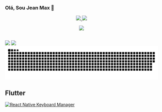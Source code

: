 ### Olá, Sou Jean Max 👋

<div align="center">
  <a href="https://github.com/JMaxGuezzo">
  <img height="150em" src="https://github-readme-stats.vercel.app/api?username=JMaxGuezzo&show_icons=true&theme=dracula&include_all_commits=true&count_private=true"/>
  <img height="150em" src="https://github-readme-stats.vercel.app/api/top-langs/?username=JMaxGuezzo&layout=compact&langs_count=7&theme=dracula"/>
</div>

<p align="center">
  <a href="https://skillicons.dev">
     <img src="https://skillicons.dev/icons?i=html,css,js,sass,vue,pinia,vuetify,vite,tailwind,laravel,nginx,postman,git,github,mysql,sqlite,redis,firebase,aws,cloudflare,flutter,docker,figma,vscode,wordpress" />
  </a>
</p>

##

<div> 
  <a href = "mailto:jean.max.guezzo@gmail.com"><img src="https://img.shields.io/badge/-Gmail-%23333?style=for-the-badge&logo=gmail&logoColor=white" target="_blank"></a>
  <a href="https://www.linkedin.com/in/jean-guezzo-1b1395a6/" target="_blank"><img src="https://img.shields.io/badge/-LinkedIn-%230077B5?style=for-the-badge&logo=linkedin&logoColor=white" target="_blank"></a> 
 
  <!-- ![Snake animation](https://github.com/JMaxGuezzo/JMaxGuezzo/blob/output/github-contribution-grid-snake.svg) -->

  <picture>
  <source media="(prefers-color-scheme: dark)" srcset="https://raw.githubusercontent.com/JMaxGuezzo/JMaxGuezzo/output/github-contribution-grid-snake-dark.svg">
  <source media="(prefers-color-scheme: light)" srcset="https://raw.githubusercontent.com/JMaxGuezzo/JMaxGuezzo/output/github-contribution-grid-snake.svg">
  <img alt="github contribution grid snake animation" src="https://raw.githubusercontent.com/JMaxGuezzo/JMaxGuezzo/output/github-contribution-grid-snake.svg">
</picture>


## Flutter

[![React Native Keyboard Manager](https://github-readme-stats.vercel.app/api/pin/?username=JMaxGuezzo&repo=app_calculadora&theme=darcula)](https://github.com/JMaxGuezzo/app_calculadora)
 
</div>
